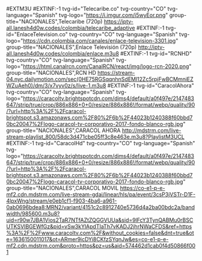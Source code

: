 #EXTM3U
#EXTINF:-1 tvg-id="Telecaribe.co" tvg-country="CO" tvg-language="Spanish" tvg-logo="https://i.imgur.com/i5wyEor.png" group-title="NACIONALES",Telecaribe (720p)
https://iptv-all.lanesh4d0w.codes/colombia/telecaribe_adaptive
#EXTINF:-1 tvg-id="EnlaceTelevision.co" tvg-country="CO" tvg-language="Spanish" tvg-logo="https://cdn.colombia.com/canales/enlace-television-3301.jpg" group-title="NACIONALES",Enlace Televisión (720p)
http://iptv-all.lanesh4d0w.codes/colombia/enlace.m3u8
#EXTINF:-1 tvg-id="RCNHD" tvg-country="CO" tvg-language="Spanish" tvg-logo="https://html.canalrcn.com/CanalRCN/react/img/logo-rcn-2020.png" group-title="NACIONALES",RCN HD
https://stream-04.nyc.dailymotion.com/sec(0HE75RGSqqnhnSdEMl12Zc5rpjFwBCMmniEZWZuAeh0)/dm/3/x7vyv0z/s/live-1.m3u8
#EXTINF:-1 tvg-id="CaracolAhora" tvg-country="CO" tvg-language="Spanish" tvg-logo="https://caracoltv.brightspotcdn.com/dims4/default/a0f497e/2147483647/strip/true/crop/886x886+0+0/resize/886x886!/format/webp/quality/90/?url=http%3A%2F%2Fcaracol-brightspot.s3.amazonaws.com%2F80%2F6b%2F44023b1240388f60bbd70bc20047%2Flogo-caracol-tv-corporativo-2017-fondo-blanco-rgb.jpg" group-title="NACIONALES",CARACOL AHORA
http://mdstrm.com/live-stream-playlist_800/58dc3d471cbe05ff3c8e463e.m3u8?PlaylistM3UCL
#EXTINF:-1 tvg-id="CaracolHd" tvg-country="CO" tvg-language="Spanish" tvg-logo="https://caracoltv.brightspotcdn.com/dims4/default/a0f497e/2147483647/strip/true/crop/886x886+0+0/resize/886x886!/format/webp/quality/90/?url=http%3A%2F%2Fcaracol-brightspot.s3.amazonaws.com%2F80%2F6b%2F44023b1240388f60bbd70bc20047%2Flogo-caracol-tv-corporativo-2017-fondo-blanco-rgb.jpg" group-title="NACIONALES",CARACOL MOVIL
https://co-e1-p-e-mf2.cdn.mdstrm.com/live-stream-gdai/linear/hls/pa/event/3csP3jVSTr-D1F-4lpxWng/stream/e0eb1cf1-f903-4ba6-a961-0ab0696bdea8:MRN2/variant/4151c2c8912740e5736d4a2ba00bdc2a/bandwidth/985600.m3u8?uid=r90w7JBA1Vios2TaR7NTfAZtZQGGVUUa&sid=9lFcY3TynQABMu0rBSCUTKSVIBGEWfGz&pid=vSw3kYlApdTIaTh7vKADJ2jhrNWaCFDS&ref=https%3A%2F%2Fwww.caracoltv.com%2F&without_cookies=false&dnt=true&ote=1636150011017&ot=ARmer9icDYi8CKfzSYqnJw&es=co-e1-p-e-mf2.cdn.mdstrm.com&proto=https&pz=us&aid=574462d1cab0f4d50866f001


